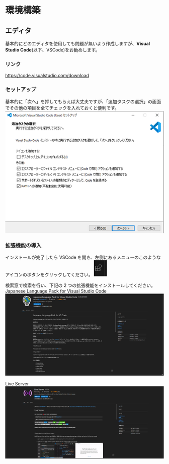 # 環境構築

## エディタ

基本的にどのエディタを使用しても問題が無いよう作成しますが、**Visual Studio Code**(以下、VSCode)をお勧めします。

### リンク

https://code.visualstudio.com/download

### セットアップ

基本的に「次へ」を押してもらえば大丈夫ですが、「追加タスクの選択」の画面でその他の項目を全てチェックを入れておくと便利です。
![setup](./img/setup.png)

### 拡張機能の導入

インストールが完了したら VSCode を開き、左側にあるメニューのこのようなアイコンのボタンをクリックしてください。
![setup2](./img/setup2.png)

検索窓で検索を行い、下記の 2 つの拡張機能をインストールしてください。
Japanese Language Pack for Visual Studio Code
![setup3](./img/setup3.png)

Live Server
![setup4](./img/setup4.png)
